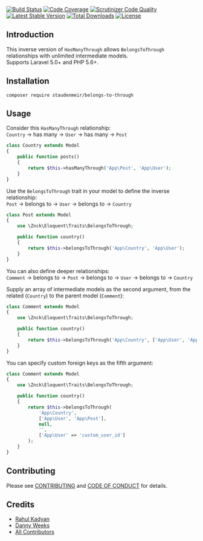 [![Build Status](https://travis-ci.org/staudenmeir/belongs-to-through.svg?branch=master)](https://travis-ci.org/staudenmeir/belongs-to-through)
[![Code Coverage](https://scrutinizer-ci.com/g/staudenmeir/belongs-to-through/badges/coverage.png?b=master)](https://scrutinizer-ci.com/g/staudenmeir/belongs-to-through/?branch=master)
[![Scrutinizer Code Quality](https://scrutinizer-ci.com/g/staudenmeir/belongs-to-through/badges/quality-score.png?b=master)](https://scrutinizer-ci.com/g/staudenmeir/belongs-to-through/?branch=master)
[![Latest Stable Version](https://poser.pugx.org/staudenmeir/belongs-to-through/v/stable)](https://packagist.org/packages/staudenmeir/belongs-to-through)
[![Total Downloads](https://poser.pugx.org/staudenmeir/belongs-to-through/downloads)](https://packagist.org/packages/staudenmeir/belongs-to-through)
[![License](https://poser.pugx.org/staudenmeir/belongs-to-through/license)](https://packagist.org/packages/staudenmeir/belongs-to-through)

## Introduction
This inverse version of `HasManyThrough` allows `BelongsToThrough` relationships with unlimited intermediate models.  
Supports Laravel 5.0+ and PHP 5.6+.

## Installation

    composer require staudenmeir/belongs-to-through

## Usage

Consider this `HasManyThrough` relationship:  
`Country` → has many → `User` → has many → `Post`

```php
class Country extends Model
{
    public function posts()
    {
        return $this->hasManyThrough('App\Post', 'App\User');
    }
}
```

Use the `BelongsToThrough` trait in your model to define the inverse relationship:  
`Post` → belongs to → `User` → belongs to → `Country`  

```php
class Post extends Model
{
    use \Znck\Eloquent\Traits\BelongsToThrough;

    public function country()
    {
        return $this->belongsToThrough('App\Country', 'App\User');
    }
}
```

You can also define deeper relationships:  
`Comment` → belongs to → `Post` → belongs to → `User` → belongs to → `Country`

Supply an array of intermediate models as the second argument, from the related (`Country`) to the parent model (`Comment`):  

```php
class Comment extends Model
{
    use \Znck\Eloquent\Traits\BelongsToThrough;

    public function country()
    {
        return $this->belongsToThrough('App\Country', ['App\User', 'App\Post']);
    }
}
```

You can specify custom foreign keys as the fifth argument:

```php
class Comment extends Model
{
    use \Znck\Eloquent\Traits\BelongsToThrough;

    public function country()
    {
        return $this->belongsToThrough(
            'App\Country',
            ['App\User', 'App\Post'], 
            null,
            '',
            ['App\User' => 'custom_user_id']
        );
    }
}
```

## Contributing

Please see [CONTRIBUTING](CONTRIBUTING.md) and [CODE OF CONDUCT](CODE_OF_CONDUCT.md) for details.

## Credits

- [Rahul Kadyan](http://znck.me)
- [Danny Weeks](https://github.com/dannyweeks)
- [All Contributors](../../contributors)